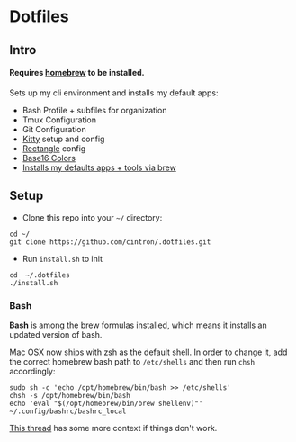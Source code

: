 # Dotfiles

## Intro


#### **Requires [homebrew](https://brew.sh/) to be installed.**


Sets up my cli environment and installs my default apps:
 - Bash Profile + subfiles for organization
 - Tmux Configuration
 - Git Configuration
 - [Kitty](https://sw.kovidgoyal.net/kitty/) setup and config
 - [Rectangle](https://github.com/rxhanson/Rectangle) config
 - [Base16 Colors](https://github.com/chriskempson/base16-shell)
 - [Installs my defaults apps + tools via brew](https://github.com/yoaquim/.dotfiles/blob/master/install.sh#L29-L75)

## Setup

- Clone this repo into your `~/` directory:
 ```Shell
 cd ~/
 git clone https://github.com/cintron/.dotfiles.git
 ```

- Run `install.sh` to init

 ```
 cd  ~/.dotfiles
 ./install.sh
 ```


### Bash
**Bash** is among the brew formulas installed, which means it installs an updated version of bash.

Mac OSX now ships with zsh as the default shell. In order to change it, add the correct homebrew bash path to `/etc/shells` and then run `chsh` accordingly:

```shell
sudo sh -c 'echo /opt/homebrew/bin/bash >> /etc/shells'
chsh -s /opt/homebrew/bin/bash
echo 'eval "$(/opt/homebrew/bin/brew shellenv)"' ~/.config/bashrc/bashrc_local
```

[This thread](https://apple.stackexchange.com/questions/291287/globstar-invalid-shell-option-name-on-macos-even-with-bash-4-x) has some more context if things don't work.

